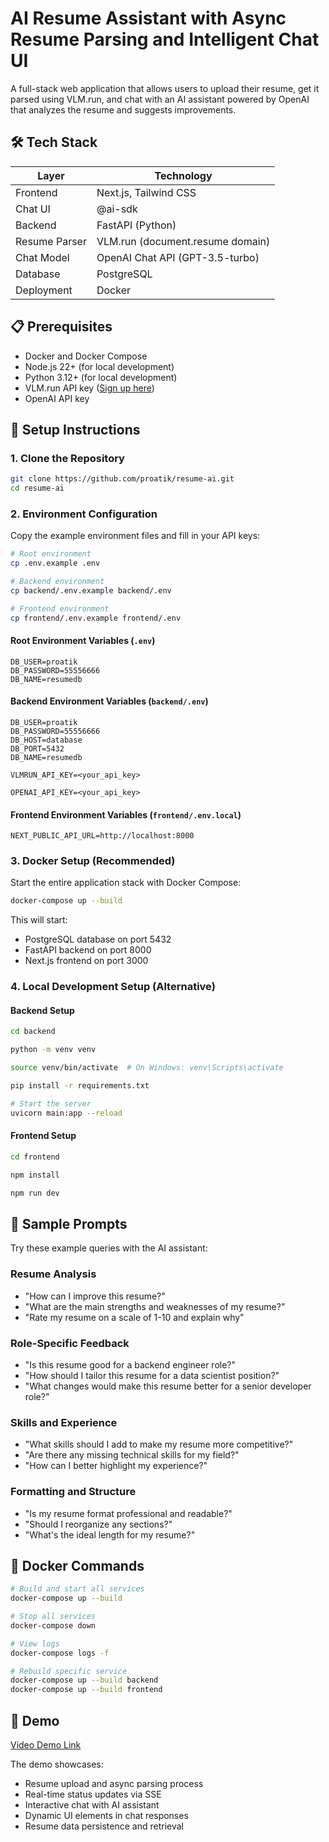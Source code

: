 # AI Resume Assistant with Async Resume Parsing and Intelligent Chat UI

A full-stack web application that allows users to upload their resume, get it parsed using VLM.run, and chat with an AI assistant powered by OpenAI that analyzes the resume and suggests improvements.

## 🛠 Tech Stack

| Layer         | Technology                       |
| ------------- | -------------------------------- |
| Frontend      | Next.js, Tailwind CSS            |
| Chat UI       | @ai-sdk                          |
| Backend       | FastAPI (Python)                 |
| Resume Parser | VLM.run (document.resume domain) |
| Chat Model    | OpenAI Chat API (GPT-3.5-turbo)  |
| Database      | PostgreSQL                       |
| Deployment    | Docker                           |

## 📋 Prerequisites

- Docker and Docker Compose
- Node.js 22+ (for local development)
- Python 3.12+ (for local development)
- VLM.run API key ([Sign up here](https://app.vlm.run/))
- OpenAI API key

## 🔧 Setup Instructions

### 1. Clone the Repository

```bash
git clone https://github.com/proatik/resume-ai.git
cd resume-ai
```

### 2. Environment Configuration

Copy the example environment files and fill in your API keys:

```bash
# Root environment
cp .env.example .env

# Backend environment
cp backend/.env.example backend/.env

# Frontend environment
cp frontend/.env.example frontend/.env
```

#### Root Environment Variables (`.env`)

```env
DB_USER=proatik
DB_PASSWORD=55556666
DB_NAME=resumedb
```

#### Backend Environment Variables (`backend/.env`)

```env
DB_USER=proatik
DB_PASSWORD=55556666
DB_HOST=database
DB_PORT=5432
DB_NAME=resumedb

VLMRUN_API_KEY=<your_api_key>

OPENAI_API_KEY=<your_api_key>
```

#### Frontend Environment Variables (`frontend/.env.local`)

```env
NEXT_PUBLIC_API_URL=http://localhost:8000
```

### 3. Docker Setup (Recommended)

Start the entire application stack with Docker Compose:

```bash
docker-compose up --build
```

This will start:

- PostgreSQL database on port 5432
- FastAPI backend on port 8000
- Next.js frontend on port 3000

### 4. Local Development Setup (Alternative)

#### Backend Setup

```bash
cd backend

python -m venv venv

source venv/bin/activate  # On Windows: venv\Scripts\activate

pip install -r requirements.txt

# Start the server
uvicorn main:app --reload
```

#### Frontend Setup

```bash
cd frontend

npm install

npm run dev
```

## 💬 Sample Prompts

Try these example queries with the AI assistant:

### Resume Analysis

- "How can I improve this resume?"
- "What are the main strengths and weaknesses of my resume?"
- "Rate my resume on a scale of 1-10 and explain why"

### Role-Specific Feedback

- "Is this resume good for a backend engineer role?"
- "How should I tailor this resume for a data scientist position?"
- "What changes would make this resume better for a senior developer role?"

### Skills and Experience

- "What skills should I add to make my resume more competitive?"
- "Are there any missing technical skills for my field?"
- "How can I better highlight my experience?"

### Formatting and Structure

- "Is my resume format professional and readable?"
- "Should I reorganize any sections?"
- "What's the ideal length for my resume?"

## 🐳 Docker Commands

```bash
# Build and start all services
docker-compose up --build

# Stop all services
docker-compose down

# View logs
docker-compose logs -f

# Rebuild specific service
docker-compose up --build backend
docker-compose up --build frontend
```

## 🎥 Demo

[Video Demo Link](https://drive.google.com/file/d/1WE0fnh2nw4OV0qzy8VTVboG2U4rORUfE/view?usp=sharing)

The demo showcases:

- Resume upload and async parsing process
- Real-time status updates via SSE
- Interactive chat with AI assistant
- Dynamic UI elements in chat responses
- Resume data persistence and retrieval
